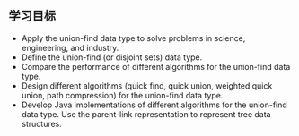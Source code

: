## 学习目标  

- Apply the union-find data type to solve problems in science, engineering, and industry.  
- Define the union-find (or disjoint sets) data type.  
- Compare the performance of different algorithms for the union-find data type.  
- Design different algorithms (quick find, quick union, weighted quick union, path compression) for the union-find data type.  
- Develop Java implementations of different algorithms for the union-find data type.
Use the parent-link representation to represent tree data structures.